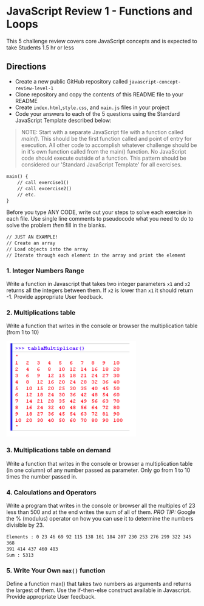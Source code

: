# JavaScript Review 1 - Functions and Loops
This 5 challenge review covers core JavaScript concepts and is expected to take Students 1.5 hr or less

## Directions
* Create a new public GitHub repository called `javascript-concept-review-level-1`
* Clone repository and copy the contents of this README file to your README 
* Create `index.html`,`style.css`, and `main.js` files in your project
* Code your answers to each of the 5 questions using the Standard JavaScript Template described below:

> NOTE: Start with a separate JavaScript file with a function called *main()*. This should be the first function called and point of entry for execution. All other code to accomplish whatever challenge should be in it's own function called from the main() function. No JavaScript code should execute outside of a function. This pattern should be considered our 'Standard JavaScript Template' for all exercises.
```
main() {
    // call exercise1()
    // call excercise2()
    // etc.
}
```
Before you type ANY CODE, write out your steps to solve each exercise in each file. Use single line comments to pseudocode what you need to do to solve the problem *then* fill in the blanks.
```
// JUST AN EXAMPLE!
// Create an array
// Load objects into the array
// Iterate through each element in the array and print the element
```

### 1. Integer Numbers Range

Write a function in Javascript that takes two integer parameters `x1` and `x2` returns all the integers between them. If `x2` is lower than `x1` it should return -1. Provide appropriate User feedback.

### 2. Multiplications table

Write a function that writes in the console or browser the multiplication table (from 1 to 10)

![multiplication](./multiplication-table.png?raw=true)


### 3. Multiplications table on demand

Write a function that writes in the console or browser a multiplication table (in one column) of any number passed as parameter. Only go from 1 to 10 times the number passed in.

### 4. Calculations and Operators

Write a program that writes in the console or browser all the multiples of 23 less than 500 and at the end writes the sum of all of them. *PRO TIP:* Google the % (modulus) operator on how you can use it to determine the numbers divisible by 23.

    Elements : 0 23 46 69 92 115 138 161 184 207 230 253 276 299 322 345 368
    391 414 437 460 483
    Sum : 5313

### 5. Write Your Own `max()` function

Define a function max() that takes two numbers as arguments and returns the largest of them. Use the if-then-else construct available in Javascript. Provide appropriate User feedback.



